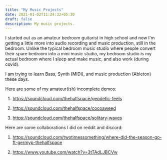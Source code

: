 ```yaml
---
title: "My Music Projects"
date: 2021-01-02T11:24:32+05:30
draft: false
description: My music projects.
---
```


I started out as an amateur bedroom guitarist in high school and now I'm getting a little more into audio recording and music production, still in the bedroom. Unlike the typical bedroom music studio where people convert their spare bedroom into a mini music studio, my bedroom studio is my actual bedroom where I sleep and make music, and also work (during covid).

I am trying to learn Bass, Synth (MIDI), and music production (Ableton) these days.

Here are some of my amateur(ish) incomplete demos:

1. https://soundcloud.com/thehalfspace/geodetic-feels

2. https://soundcloud.com/thehalfspace/cocoaweed

3. https://soundcloud.com/thehalfspace/solitary-waves


Here are some collaborations I did on reddit and discord:

1. https://soundcloud.com/twotimessomething/where-did-the-season-go-ft-germyp-thehalfspace

2. https://www.youtube.com/watch?v=3tTAdLJBCVw
 

